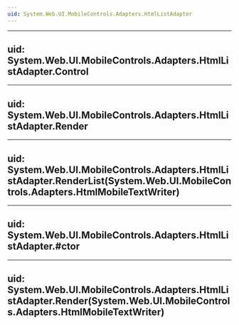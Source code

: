 ```yaml
---
uid: System.Web.UI.MobileControls.Adapters.HtmlListAdapter
---
```


---
uid: System.Web.UI.MobileControls.Adapters.HtmlListAdapter.Control
---

---
uid: System.Web.UI.MobileControls.Adapters.HtmlListAdapter.Render
---

---
uid: System.Web.UI.MobileControls.Adapters.HtmlListAdapter.RenderList(System.Web.UI.MobileControls.Adapters.HtmlMobileTextWriter)
---

---
uid: System.Web.UI.MobileControls.Adapters.HtmlListAdapter.#ctor
---

---
uid: System.Web.UI.MobileControls.Adapters.HtmlListAdapter.Render(System.Web.UI.MobileControls.Adapters.HtmlMobileTextWriter)
---
